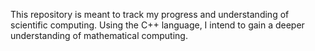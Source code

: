 This repository is meant to track my progress and understanding of scientific computing. Using the C++ language, I intend to gain a deeper understanding of mathematical computing.
